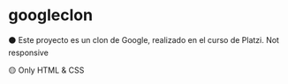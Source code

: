# googleclon
⚫ Este proyecto es un clon de Google, realizado en el curso de Platzi. Not responsive 

🟡 Only HTML & CSS
